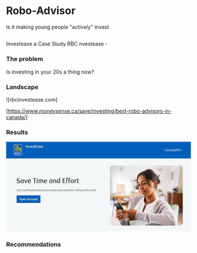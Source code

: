 # Robo-Advisor 
Is it making young people "actively" invest



##
Investease a Case Study
RBC nvestease - 


### The problem
Is investing in your 20s a thing now?


### Landscape
![rbcinvestease.com]

[https://www.moneysense.ca/save/investing/best-robo-advisors-in-canada/]


### Results
![image](robo.jpg)








### Recommendations

